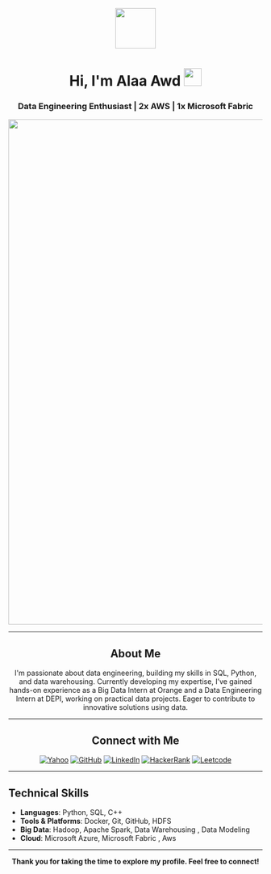 <p align="center">
  <img src="https://camo.githubusercontent.com/792339729babf55dc139ac8189abba7aa4ff21366eecda37b3f0c37200dfa871/68747470733a2f2f6d656469612e67697068792e636f6d2f6d656469612f6959384352426451584f444a5343455249722f67697068792e676966" width="80"/>
</p>

<h1 align="center">Hi, I'm Alaa Awd <img src="https://media.giphy.com/media/hvRJCLFzcasrR4ia7z/giphy.gif" width="35"></h1>

<h3 align="center">Data Engineering Enthusiast | 2x AWS | 1x Microsoft Fabric
</h3>

<p align="center">
    <img src="https://race.reva.edu.in/wp-content/uploads/2021/07/Future-of-Data-Engineering.png" width="1000px">
</p>



---

<h2 align="center">About Me</h2>

<p align="center">
I'm passionate about data engineering, building my skills in SQL, Python, and data warehousing. Currently developing my expertise, I’ve gained hands-on experience as a Big Data Intern at Orange and a Data Engineering Intern at DEPI, working on practical data projects. Eager to contribute to innovative solutions using data.
</p>

---

<h2 align="center">Connect with Me</h2>

<p align="center">
    <a href="mailto:alaa.awad980@yahoo.com"><img src="https://img.shields.io/badge/yahoo-%23400090.svg?style=plastic&logo=yahoo&logoColor=white" alt="Yahoo"/></a>
    <a href="https://github.com/alaaawd"><img src="https://img.shields.io/badge/Github-%23181717.svg?style=plastic&logo=github&logoColor=white" alt="GitHub"/></a>
    <a href="https://www.linkedin.com/in/alaaawd/"><img src="https://img.shields.io/badge/Linkedin-%230A66C2.svg?style=plastic&logo=linkedin&logoColor=white" alt="LinkedIn"/></a>
    <a href="https://www.hackerrank.com/profile/alaaawad0100"><img src="https://img.shields.io/badge/HackerRank-%2307C559.svg?style=plastic&logo=HackerRank&logoColor=white" alt="HackerRank"/></a>
    <a href="https://leetcode.com/u/alaaawad0100/"><img src="https://img.shields.io/badge/Leetcode-%23000000.svg?style=plastic&logo=Leetcode" alt="Leetcode"/></a>

</p>

---

## Technical Skills

- **Languages**: Python, SQL, C++  
- **Tools & Platforms**: Docker, Git, GitHub, HDFS 
- **Big Data**: Hadoop, Apache Spark, Data Warehousing , Data Modeling
- **Cloud**: Microsoft Azure, Microsoft Fabric , Aws

---

<p align="center"><b>Thank you for taking the time to explore my profile. Feel free to connect!</b></p>

